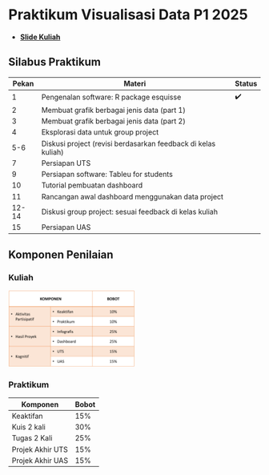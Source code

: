 # Praktikum Visualisasi Data P1 2025

- **[Slide Kuliah](https://drive.google.com/drive/folders/1RRSBQVpkJQO836pm7BQZ-fIHg9wj5UTo)**

## Silabus Praktikum

| Pekan | Materi                                                        | Status             |
| ----- | ------------------------------------------------------------- | ------------------ |
| 1     | Pengenalan software: R package esquisse                       | :heavy_check_mark: |
| 2     | Membuat grafik berbagai jenis data (part 1)                   |                    |
| 3     | Membuat grafik berbagai jenis data (part 2)                   |                    |
| 4     | Eksplorasi data untuk group project                           |                    |
| 5-6   | Diskusi project (revisi berdasarkan feedback di kelas kuliah) |                    |
| 7     | Persiapan UTS                                                 |                    |
| 9     | Persiapan software: Tableu for students                       |                    |
| 10    | Tutorial pembuatan dashboard                                  |                    |
| 11    | Rancangan awal dashboard menggunakan data project             |                    |
| 12-14 | Diskusi group project: sesuai feedback di kelas kuliah        |                    |
| 15    | Persiapan UAS                                                 |                    |

## Komponen Penilaian

### Kuliah

<img src="Dokumen/img/Komponen_Penilaian.png" alt="Komponen Penilaian" style="width:50%;">

### Praktikum

| Komponen         | Bobot |
| ---------------- | ----- |
| Keaktifan        | 15%   |
| Kuis 2 kali      | 30%   |
| Tugas 2 Kali     | 25%   |
| Projek Akhir UTS | 15%   |
| Projek Akhir UAS | 15%   |
